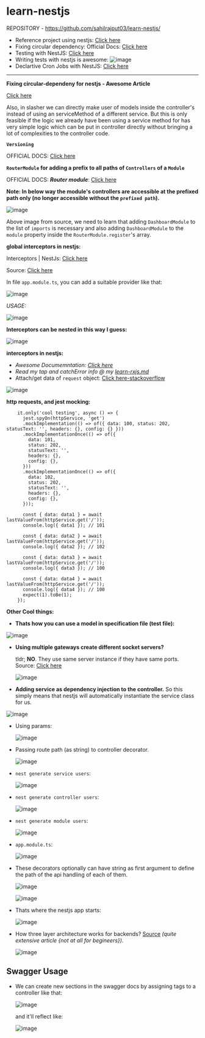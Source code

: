 # learn-nestjs

REPOSITORY - https://github.com/sahilrajput03/learn-nestjs/

- Reference project using nestjs: [Click here](https://docs.nestjs.com/fundamentals/circular-dependency)
- Fixing circular dependency: Official Docs: [Click here](https://docs.nestjs.com/fundamentals/circular-dependency)
- Testing with NestJS: [Click here](https://docs.nestjs.com/fundamentals/testing)
- Writing tests with nestjs is awesome: ![image](https://user-images.githubusercontent.com/31458531/185789321-6399c11f-e652-49fd-bf98-7e7a7217fdc1.png)
- Declartive Cron Jobs with NestJS: [Click here](https://docs.nestjs.com/techniques/task-scheduling#declarative-cron-jobs)

***

**Fixing circular-dependeny for nestjs - Awesome Article**

[Click here](https://blog.logrocket.com/avoid-circular-dependencies-nestjs/)

Also, in slasher we can directly make user of models inside the controller's instead of using an serviceMethod of a different service. But this is only feasible if the logic we already have been using a service method for has very simple logic which can be put in controller directly without bringing a lot of complexities to the controller code.

**`Versioning`**

OFFICIAL DOCS: [Click here](https://docs.nestjs.com/techniques/versioning)

**`RouterModule` for adding a prefix to all paths of `Controllers` of a `Module`**

OFFICIAL DOCS: ***Router module***: [Click here](https://docs.nestjs.com/recipes/router-module)

**Note: In below way the module's controllers are accessible at the prefixed path only (no longer accessible without the `prefixed path`).**

![image](https://user-images.githubusercontent.com/31458531/219173592-d5d497e5-dce0-4a2f-a9ef-0049b3da0964.png)

Above image from source, we need to learn that adding `DashboardModule` to the list of `imports` is necessary and also adding `DashboardModule` to the `module` property inside the `RouterModule.register`'s array.


**global interceptors in nestjs:**

Interceptors | NestJs: [Click here](https://docs.nestjs.com/interceptors)

Source: [Click here](https://stackoverflow.com/a/50528691/10012446)

In file `app.module.ts`, you can add a suitable provider like that:

![image](https://user-images.githubusercontent.com/31458531/214636096-887b864d-9f84-46c3-b4c6-97f189e68ebf.png)

*USAGE:*

![image](https://user-images.githubusercontent.com/31458531/214666762-5b4355b7-eb67-4289-91f9-26d7d5c113cf.png)

**Interceptors can be nested in this way I guess:**

![image](https://user-images.githubusercontent.com/31458531/214608033-7b3aa0b8-508b-4429-9492-c2c7ddbf6259.png)

**interceptors in nestjs:**

- *Awesome Documemntation: [Click here](https://docs.nestjs.com/interceptors)*
- *Read my tap and catchError info @ my [learn-rxjs.md](https://github.com/sahilrajput03/sahilrajput03/blob/master/learn-rxjs.md)*
- Attach/get data of `request` object: [Click here-stackoverflow](https://stackoverflow.com/questions/67672251/nestjs-interceptor-append-data-to-incoming-request-header-or-body)

![image](https://user-images.githubusercontent.com/31458531/214398502-1777a7e9-8b39-4de0-8257-2a30886a0679.png)


**http requests, and jest mocking:**

```
    it.only('cool testing', async () => {
      jest.spyOn(httpService, 'get')
      .mockImplementation(() => of({ data: 100, status: 202, statusText: '', headers: {}, config: {} }))
      .mockImplementationOnce(() => of({
        data: 101,
        status: 202,
        statusText: '',
        headers: {},
        config: {},
      }))
      .mockImplementationOnce(() => of({
        data: 102,
        status: 202,
        statusText: '',
        headers: {},
        config: {},
      }));

      const { data: data1 } = await lastValueFrom(httpService.get('/'));
      console.log({ data1 }); // 101

      const { data: data2 } = await lastValueFrom(httpService.get('/'));
      console.log({ data2 }); // 102

      const { data: data3 } = await lastValueFrom(httpService.get('/'));
      console.log({ data3 }); // 100

      const { data: data4 } = await lastValueFrom(httpService.get('/'));
      console.log({ data4 }); // 100
      expect(1).toBe(1);
    });
```

**Other Cool things:**

- **Thats how you can use a model in specification file (test file):**

![image](https://user-images.githubusercontent.com/31458531/211314067-f5feadd3-8dec-439c-8000-231bda4aec5e.png)

- **Using multiple gateways create different socket servers?**

  tldr; **NO**. They use same server instance if they have same ports. Source: [Click here](https://stackoverflow.com/questions/53123523/nestjs-multiple-websocketgateway)

  ![image](https://user-images.githubusercontent.com/31458531/204883573-4d714721-8e8e-4d08-9510-1e52e556bbd8.png)


- **Adding service as dependency injection to the controller.** So this simply means that nestjs will automatically instantiate the service class for us.

![image](https://user-images.githubusercontent.com/31458531/185787421-76aa1b8d-1970-4a95-845c-f14bd800faf1.png)

- Using params:

  ![image](https://user-images.githubusercontent.com/31458531/185787176-9fda4ebe-6c26-4a5e-9031-b5f37259fc57.png)

- Passing route path (as string) to controller decorator. 

  ![image](https://user-images.githubusercontent.com/31458531/185787160-4ec386bc-3b3a-47fe-858c-38baf7cc6f7a.png)

- `nest generate service users`:

  ![image](https://user-images.githubusercontent.com/31458531/185787155-f357065a-aa88-44e2-b16e-0f07a49feae5.png)

- `nest generate controller users`:

  ![image](https://user-images.githubusercontent.com/31458531/185787152-77a0bcdb-8520-4939-8a06-d9ffd4aae169.png)

- `nest generate module users`:

  ![image](https://user-images.githubusercontent.com/31458531/185787148-03299c85-dd7b-45ca-aa5c-711a70608bdf.png)

- `app.module.ts`:

  ![image](https://user-images.githubusercontent.com/31458531/185787137-35d8d1b5-b3c8-40aa-ac44-92efc79d2ea0.png)

- These decorators optionally can have string as first argument to define the path of the api handling of each of them.

  ![image](https://user-images.githubusercontent.com/31458531/185788962-8b4bad04-78e2-4f23-9c1c-16389498f8d7.png)

  ![image](https://user-images.githubusercontent.com/31458531/185788968-eec6bfae-2d0e-4d0a-a6ce-b75273b1be7e.png)


- Thats where the nestjs app starts:

  ![image](https://user-images.githubusercontent.com/31458531/185788213-f7de6a1b-5783-449c-bcb4-7fb65e7688dc.png)

- How three layer architecture works for backends? [Source](https://dev.to/santypk4/bulletproof-node-js-project-architecture-4epf) *(quite extensive article {not at all for begineers}).*

  ![image](https://user-images.githubusercontent.com/31458531/185788741-0137266c-1558-4beb-b8f5-4599237ae6cc.png)


## Swagger Usage

- We can create new sections in the swagger docs by assigning tags to a controller like that:

  ![image](https://user-images.githubusercontent.com/31458531/185791435-8201d36f-f3cc-420e-9574-9ecda74f0f9d.png)

  and it'll reflect like:

  ![image](https://user-images.githubusercontent.com/31458531/185791444-159f579a-802f-4b01-8ffd-b1cd255b5073.png)
